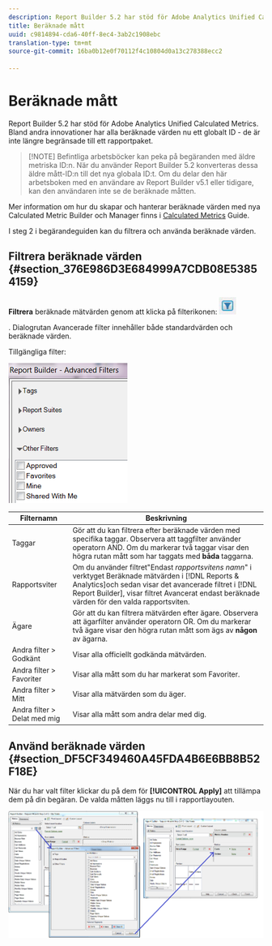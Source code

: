 ```yaml
---
description: Report Builder 5.2 har stöd för Adobe Analytics Unified Calculated Metrics. Bland andra innovationer har alla beräknade värden nu ett globalt ID - de är inte längre begränsade till ett rapportpaket.
title: Beräknade mått
uuid: c9814894-cda6-40ff-8ec4-3ab2c1908ebc
translation-type: tm+mt
source-git-commit: 16ba0b12e0f70112f4c10804d0a13c278388ecc2

---
```



# Beräknade mått

Report Builder 5.2 har stöd för Adobe Analytics Unified Calculated Metrics. Bland andra innovationer har alla beräknade värden nu ett globalt ID - de är inte längre begränsade till ett rapportpaket.

> [!NOTE] Befintliga arbetsböcker kan peka på begäranden med äldre metriska ID:n. När du använder Report Builder 5.2 konverteras dessa äldre mått-ID:n till det nya globala ID:t. Om du delar den här arbetsboken med en användare av Report Builder v5.1 eller tidigare, kan den användaren inte se de beräknade måtten.

Mer information om hur du skapar och hanterar beräknade värden med nya Calculated Metric Builder och Manager finns i [Calculated Metrics](https://marketing.adobe.com/resources/help/en_US/analytics/calcmetrics) Guide.

I steg 2 i begärandeguiden kan du filtrera och använda beräknade värden.

## Filtrera beräknade värden {#section_376E986D3E684999A7CDB08E53854159}

**Filtrera** beräknade mätvärden genom att klicka på filterikonen:  ![](assets/segment_filter.png)

. Dialogrutan Avancerade filter innehåller både standardvärden och beräknade värden.

Tillgängliga filter:

![](assets/advanced_filters_(2).png)

| Filternamn | Beskrivning |
|---|---|
| Taggar | Gör att du kan filtrera efter beräknade värden med specifika taggar. Observera att taggfilter använder operatorn AND. Om du markerar två taggar visar den högra rutan mått som har taggats med **båda** taggarna. |
| Rapportsviter | Om du använder filtret&quot;Endast *rapportsvitens namn*&quot; i verktyget Beräknade mätvärden i [!DNL Reports & Analytics]och sedan visar det avancerade filtret i [!DNL Report Builder], visar filtret Avancerat endast beräknade värden för den valda rapportsviten. |
| Ägare | Gör att du kan filtrera mätvärden efter ägare. Observera att ägarfilter använder operatorn OR. Om du markerar två ägare visar den högra rutan mått som ägs av **någon** av ägarna. |
| Andra filter > Godkänt | Visar alla officiellt godkända mätvärden. |
| Andra filter > Favoriter | Visar alla mått som du har markerat som Favoriter. |
| Andra filter > Mitt | Visar alla mätvärden som du äger. |
| Andra filter > Delat med mig | Visar alla mått som andra delar med dig. |

## Använd beräknade värden {#section_DF5CF349460A45FDA4B6E6BB8B52F18E}

När du har valt filter klickar du på dem för **[!UICONTROL Apply]** att tillämpa dem på din begäran. De valda måtten läggs nu till i rapportlayouten.

![](assets/filtering_for_metric.png)

